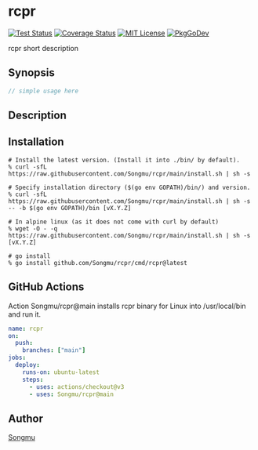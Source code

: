 rcpr
=======

[![Test Status](https://github.com/Songmu/rcpr/workflows/test/badge.svg?branch=main)][actions]
[![Coverage Status](https://codecov.io/gh/Songmu/rcpr/branch/main/graph/badge.svg)][codecov]
[![MIT License](https://img.shields.io/github/license/Songmu/rcpr)][license]
[![PkgGoDev](https://pkg.go.dev/badge/github.com/Songmu/rcpr)][PkgGoDev]

[actions]: https://github.com/Songmu/rcpr/actions?workflow=test
[codecov]: https://codecov.io/gh/Songmu/rcpr
[license]: https://github.com/Songmu/rcpr/blob/main/LICENSE
[PkgGoDev]: https://pkg.go.dev/github.com/Songmu/rcpr

rcpr short description

## Synopsis

```go
// simple usage here
```

## Description

## Installation

```console
# Install the latest version. (Install it into ./bin/ by default).
% curl -sfL https://raw.githubusercontent.com/Songmu/rcpr/main/install.sh | sh -s

# Specify installation directory ($(go env GOPATH)/bin/) and version.
% curl -sfL https://raw.githubusercontent.com/Songmu/rcpr/main/install.sh | sh -s -- -b $(go env GOPATH)/bin [vX.Y.Z]

# In alpine linux (as it does not come with curl by default)
% wget -O - -q https://raw.githubusercontent.com/Songmu/rcpr/main/install.sh | sh -s [vX.Y.Z]

# go install
% go install github.com/Songmu/rcpr/cmd/rcpr@latest
```

## GitHub Actions

Action Songmu/rcpr@main installs rcpr binary for Linux into /usr/local/bin and run it.

```yaml
name: rcpr
on:
  push:
    branches: ["main"]
jobs:
  deploy:
    runs-on: ubuntu-latest
    steps:
      - uses: actions/checkout@v3
      - uses: Songmu/rcpr@main
```

## Author

[Songmu](https://github.com/Songmu)
